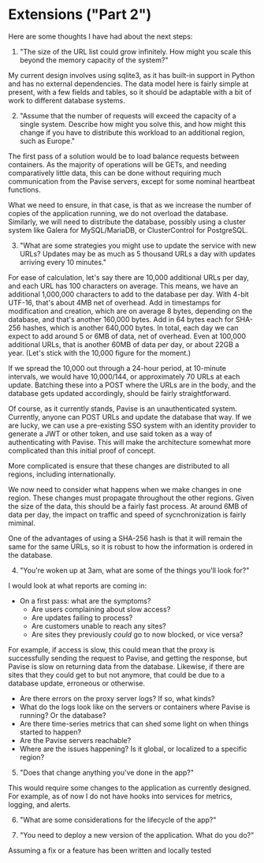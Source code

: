 # Extensions ("Part 2")

Here are some thoughts I have had about the next steps:

1. "The size of the URL list could grow infinitely. How might you scale this beyond the memory capacity of the system?"

My current design involves using sqlite3, as it has built-in support in Python and has no external dependencies. The data model here is fairly simple at present, with a few fields and tables, so it should be adaptable with a bit of work to different database systems.

2. "Assume that the number of requests will exceed the capacity of a single system. Describe how might you solve this, and how might this change if you have to distribute this workload to an additional region, such as Europe."

The first pass of a solution would be to load balance requests between containers. As the majority of operations will be GETs, and needing comparatively little data, this can be done without requiring much communication from the Pavise servers, except for some nominal heartbeat functions.

What we need to ensure, in that case, is that as we increase the number of copies of the application running, we do not overload the database. Similarly, we will need to distribute the database, possibly using a cluster system like Galera for MySQL/MariaDB, or ClusterControl for PostgreSQL.



3. "What are some strategies you might use to update the service with new URLs? Updates may be as much as 5 thousand URLs a day with updates arriving every 10 minutes."

For ease of calculation, let's say there are 10,000 additional URLs per day, and each URL has 100 characters on average. This means, we have an additional 1,000,000 characters to add to the database per day. With 4-bit UTF-16, that's about 4MB net of overhead. Add in timestamps for modification and creation, which are on average 8 bytes, depending on the database, and that's another 160,000 bytes. Add in 64 bytes each for SHA-256 hashes, which is another 640,000 bytes. In total, each day we can expect to add around 5 or 6MB of data, net of overhead. Even at 100,000 additional URLs, that is another 60MB of data per day, or about 22GB a year. (Let's stick with the 10,000 figure for the moment.)

If we spread the 10,000 out through a 24-hour period, at 10-minute intervals, we would have 10,000/144, or approximately 70 URLs at each update. Batching these into a POST where the URLs are in the body, and the database gets updated accordingly, should be fairly straightforward.

Of course, as it currently stands, Pavise is an unauthenticated system. Currently, anyone can POST URLs and update the database that way. If we are lucky, we can use a pre-existing SSO system with an identity provider to generate a JWT or other token, and use said token as a way of authenticating with Pavise. This will make the architecture somewhat more complicated than this initial proof of concept.

More complicated is ensure that these changes are distributed to all regions, including internationally.

We now need to consider what happens when we make changes in one region. These changes must propagate throughout the other regions. Given the size of the data, this should be a fairly fast process. At around 6MB of data per day, the impact on traffic and speed of sycnchronization is fairly miminal.

One of the advantages of using a SHA-256 hash is that it will remain the same for the same URLs, so it is robust to how the information is ordered in the database.

4. "You're woken up at 3am, what are some of the things you'll look for?"

I would look at what reports are coming in:
* On a first pass: what are the symptoms? 
    - Are users complaining about slow access?
    - Are updates failing to process?
    - Are customers unable to reach any sites?
    - Are sites they previously _could_ go to now blocked, or vice versa?

For example, if access is slow, this could mean that the proxy is successfully sending the request to Pavise, and getting the response, but Pavise is slow on returning data from the database. Likewise, if there are sites that they could get to but not anymore, that could be due to a database update, erroneous or otherwise.

* Are there errors on the proxy server logs? If so, what kinds?
* What do the logs look like on the servers or containers where Pavise is running? Or the database?
* Are there time-series metrics that can shed some light on when things started to happen?
* Are the Pavise servers reachable?
* Where are the issues happening? Is it global, or localized to a specific region? 

5. "Does that change anything you've done in the app?"

This would require some changes to the application as currently designed. For example, as of now I do not have hooks into services for metrics, logging, and alerts.

6. "What are some considerations for the lifecycle of the app?"

7. "You need to deploy a new version of the application. What do you do?"

Assuming a fix or a feature has been written and locally tested
